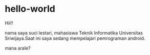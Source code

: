 # hello-world

Hii!!

nama saya suci lestari, mahasiswa Teknik Informatika Universitas Sriwijaya.Saat ini saya sedang mempelajari pemrograman android.

mana arale?
